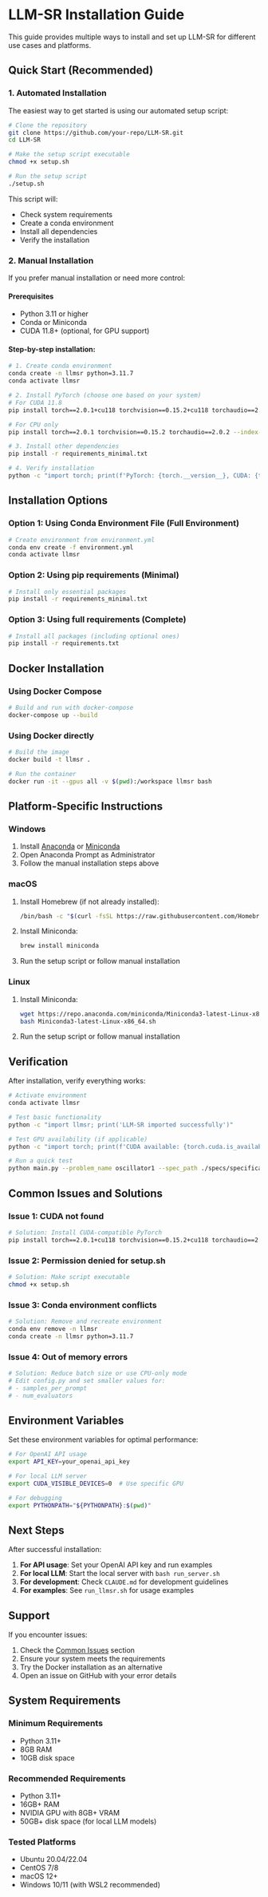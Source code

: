 # LLM-SR Installation Guide

This guide provides multiple ways to install and set up LLM-SR for different use cases and platforms.

## Quick Start (Recommended)

### 1. Automated Installation

The easiest way to get started is using our automated setup script:

```bash
# Clone the repository
git clone https://github.com/your-repo/LLM-SR.git
cd LLM-SR

# Make the setup script executable
chmod +x setup.sh

# Run the setup script
./setup.sh
```

This script will:
- Check system requirements
- Create a conda environment
- Install all dependencies
- Verify the installation

### 2. Manual Installation

If you prefer manual installation or need more control:

#### Prerequisites
- Python 3.11 or higher
- Conda or Miniconda
- CUDA 11.8+ (optional, for GPU support)

#### Step-by-step installation:

```bash
# 1. Create conda environment
conda create -n llmsr python=3.11.7
conda activate llmsr

# 2. Install PyTorch (choose one based on your system)
# For CUDA 11.8
pip install torch==2.0.1+cu118 torchvision==0.15.2+cu118 torchaudio==2.0.2+cu118 --index-url https://download.pytorch.org/whl/cu118

# For CPU only
pip install torch==2.0.1 torchvision==0.15.2 torchaudio==2.0.2 --index-url https://download.pytorch.org/whl/cpu

# 3. Install other dependencies
pip install -r requirements_minimal.txt

# 4. Verify installation
python -c "import torch; print(f'PyTorch: {torch.__version__}, CUDA: {torch.cuda.is_available()}')"
```

## Installation Options

### Option 1: Using Conda Environment File (Full Environment)

```bash
# Create environment from environment.yml
conda env create -f environment.yml
conda activate llmsr
```

### Option 2: Using pip requirements (Minimal)

```bash
# Install only essential packages
pip install -r requirements_minimal.txt
```

### Option 3: Using full requirements (Complete)

```bash
# Install all packages (including optional ones)
pip install -r requirements.txt
```

## Docker Installation

### Using Docker Compose

```bash
# Build and run with docker-compose
docker-compose up --build
```

### Using Docker directly

```bash
# Build the image
docker build -t llmsr .

# Run the container
docker run -it --gpus all -v $(pwd):/workspace llmsr bash
```

## Platform-Specific Instructions

### Windows

1. Install [Anaconda](https://www.anaconda.com/download) or [Miniconda](https://docs.conda.io/en/latest/miniconda.html)
2. Open Anaconda Prompt as Administrator
3. Follow the manual installation steps above

### macOS

1. Install Homebrew (if not already installed):
   ```bash
   /bin/bash -c "$(curl -fsSL https://raw.githubusercontent.com/Homebrew/install/HEAD/install.sh)"
   ```
2. Install Miniconda:
   ```bash
   brew install miniconda
   ```
3. Run the setup script or follow manual installation

### Linux

1. Install Miniconda:
   ```bash
   wget https://repo.anaconda.com/miniconda/Miniconda3-latest-Linux-x86_64.sh
   bash Miniconda3-latest-Linux-x86_64.sh
   ```
2. Run the setup script or follow manual installation

## Verification

After installation, verify everything works:

```bash
# Activate environment
conda activate llmsr

# Test basic functionality
python -c "import llmsr; print('LLM-SR imported successfully')"

# Test GPU availability (if applicable)
python -c "import torch; print(f'CUDA available: {torch.cuda.is_available()}')"

# Run a quick test
python main.py --problem_name oscillator1 --spec_path ./specs/specification_oscillator1_numpy.txt --log_path ./logs/test
```

## Common Issues and Solutions

### Issue 1: CUDA not found
```bash
# Solution: Install CUDA-compatible PyTorch
pip install torch==2.0.1+cu118 torchvision==0.15.2+cu118 torchaudio==2.0.2+cu118 --index-url https://download.pytorch.org/whl/cu118
```

### Issue 2: Permission denied for setup.sh
```bash
# Solution: Make script executable
chmod +x setup.sh
```

### Issue 3: Conda environment conflicts
```bash
# Solution: Remove and recreate environment
conda env remove -n llmsr
conda create -n llmsr python=3.11.7
```

### Issue 4: Out of memory errors
```bash
# Solution: Reduce batch size or use CPU-only mode
# Edit config.py and set smaller values for:
# - samples_per_prompt
# - num_evaluators
```

## Environment Variables

Set these environment variables for optimal performance:

```bash
# For OpenAI API usage
export API_KEY=your_openai_api_key

# For local LLM server
export CUDA_VISIBLE_DEVICES=0  # Use specific GPU

# For debugging
export PYTHONPATH="${PYTHONPATH}:$(pwd)"
```

## Next Steps

After successful installation:

1. **For API usage**: Set your OpenAI API key and run examples
2. **For local LLM**: Start the local server with `bash run_server.sh`
3. **For development**: Check `CLAUDE.md` for development guidelines
4. **For examples**: See `run_llmsr.sh` for usage examples

## Support

If you encounter issues:
1. Check the [Common Issues](#common-issues-and-solutions) section
2. Ensure your system meets the requirements
3. Try the Docker installation as an alternative
4. Open an issue on GitHub with your error details

## System Requirements

### Minimum Requirements
- Python 3.11+
- 8GB RAM
- 10GB disk space

### Recommended Requirements
- Python 3.11+
- 16GB+ RAM
- NVIDIA GPU with 8GB+ VRAM
- 50GB+ disk space (for local LLM models)

### Tested Platforms
- Ubuntu 20.04/22.04
- CentOS 7/8
- macOS 12+
- Windows 10/11 (with WSL2 recommended)